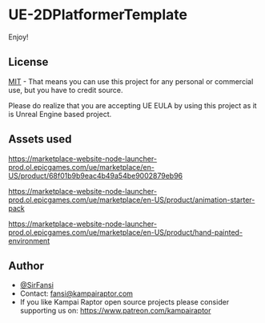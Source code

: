 # UE-2DPlatformerTemplate


Enjoy!



## License

[MIT](https://choosealicense.com/licenses/mit/)
    - That means you can use this project for any personal or commercial use, but you have to credit source.

Please do realize that you are accepting UE EULA by using this project as it is Unreal Engine based project.

## Assets used

https://marketplace-website-node-launcher-prod.ol.epicgames.com/ue/marketplace/en-US/product/68f01b9b9eac4b49a54be9002879eb96

https://marketplace-website-node-launcher-prod.ol.epicgames.com/ue/marketplace/en-US/product/animation-starter-pack

https://marketplace-website-node-launcher-prod.ol.epicgames.com/ue/marketplace/en-US/product/hand-painted-environment


## Author

- [@SirFansi](https://github.com/Fansi129)
- Contact: fansi@kampairaptor.com
- If you like Kampai Raptor open source projects please consider supporting us on: https://www.patreon.com/kampairaptor

